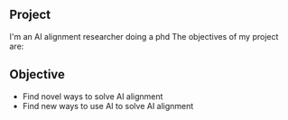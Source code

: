 
## Project
I'm an AI alignment researcher doing a phd
The objectives of my project are:

## Objective
* Find novel ways to solve AI alignment
* Find new ways to use AI to solve AI alignment
